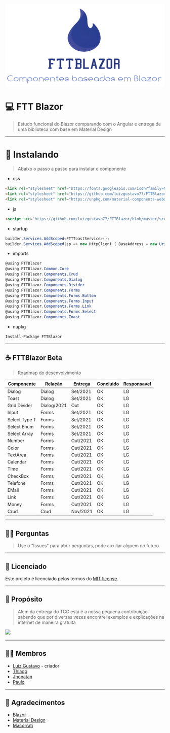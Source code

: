 <img src="https://raw.githubusercontent.com/luizgustavo77/FTTBlazor/master/src/FTTBlazor/wwwroot/img/logo.png">

# 💻 **FTT Blazor**
> Estudo funcional do Blazor comparando com o Angular e entrega de uma biblioteca com base em Material Design

---

# 🧩 **Instalando**
> Abaixo o passo a passo para instalar o componente
- css
``` html
<link rel="stylesheet" href="https://fonts.googleapis.com/icon?family=Material+Icons" />
<link rel="stylesheet" href="https://github.com/luizgustavo77/FTTBlazor/blob/master/src/FTTBlazor/wwwroot/css/fttBlazor.css" /> 
<link rel="stylesheet" href="https://unpkg.com/material-components-web@latest/dist/material-components-web.min.css" />
````
- js
``` html
<script src="https://github.com/luizgustavo77/FTTBlazor/blob/master/src/FTTBlazor/wwwroot/js/fttBlazor.js"></script>
```
   - startup
``` c#
builder.Services.AddScoped<FTTToastService>();
builder.Services.AddScoped(sp => new HttpClient { BaseAddress = new Uri(builder.HostEnvironment.BaseAddress) });
```
- imports
``` c#
@using FTTBlazor
@using FTTBlazor.Common.Core
@using FTTBlazor.Components.Crud
@using FTTBlazor.Components.Dialog
@using FTTBlazor.Components.Divider
@using FTTBlazor.Components.Forms
@using FTTBlazor.Components.Forms.Button
@using FTTBlazor.Components.Forms.Input
@using FTTBlazor.Components.Forms.Link
@using FTTBlazor.Components.Forms.Select
@using FTTBlazor.Components.Toast
```
- nupkg
``` cmd
Install-Package FTTBlazor
```
---

## ☕ **FTTBlazor Beta**
> Roadmap do desenvolvimento

| Componente | Relação | Entrega | Concluido | Responsavel |
| --- | --- | --- | --- | --- |
| Dialog | Dialog | Set/2021 | OK | LG |
| Toast | Dialog | Set/2021 | OK | LG |
| Grid Divider | Dialog/2021 | Out | OK | LG |
| Input | Forms | Set/2021 | OK | LG |
| Select Type T  | Forms | Set/2021 | OK | LG |
| Select Enum  | Forms | Set/2021 | OK | LG |
| Select Array  | Forms | Set/2021 | OK | LG |
| Number | Forms | Out/2021 | OK | LG |
| Color | Forms | Out/2021 | OK | LG |
| TextArea | Forms | Out/2021 | OK | LG |
| Calendar | Forms | Out/2021 | OK | LG |
| Time | Forms | Out/2021 | OK | LG |
| CheckBox | Forms | Out/2021 | OK | LG |
| Telefone | Forms | Out/2021 | OK | LG |
| EMail | Forms | Out/2021 | OK | LG |
| Link | Forms | Out/2021 | OK | LG |
| Money | Forms | Out/2021 | OK | LG |
| Crud | Crud | Nov/2021 | OK | LG |
 
---
  
## 🙇🏻 **Perguntas**
> Use o "Issues" para abrir perguntas, pode auxiliar alguem no futuro

---

## 📜 **Licenciado**

Este projeto é licenciado pelos termos do [MIT license](https://github.com/luizgustavo77/FTTBlazor/blob/master/LICENSE.md).

---

## 🚀 **Propósito**
> Alem da entrega do TCC está é a nossa pequena contribuição sabendo que por diversas vezes encontrei exemplos e explicações na internet de maneira gratuita

<img src="https://cdn.dribbble.com/users/2401141/screenshots/5487982/developers-gif-showcase.gif">

---

## 🙋🏻 **Membros**

- [Luiz Gustavo](https://github.com/luizgustavo77) - criador
- [Thiago](https://github.com/thiagofernandes101)
- [Jhonatan](https://github.com/JhonatanMatos)
- [Paulo](https://github.com/paulopatrocinio)

---

## 💼 **Agradecimentos**
- [Blazor](https://blazor.net)
- [Material Design](https://material.io/components/)
- [Macorrati](https://www.udemy.com/course/curso-blazor-essencial/)
